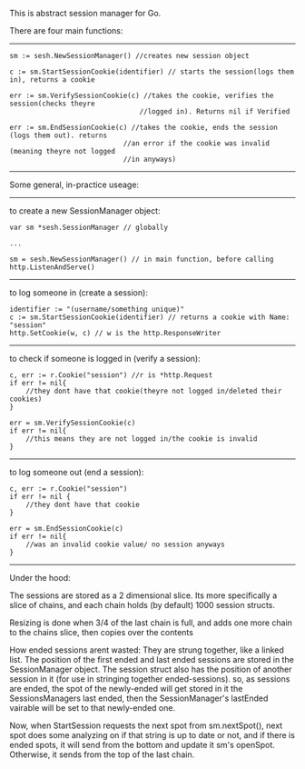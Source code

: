 This is abstract session manager for Go.


There are four main functions:

------------------------------------------------------------
	sm := sesh.NewSessionManager() //creates new session object

	c := sm.StartSessionCookie(identifier) // starts the session(logs them in), returns a cookie

	err := sm.VerifySessionCookie(c) //takes the cookie, verifies the session(checks theyre 
								 	//logged in). Returns nil if Verified

	err := sm.EndSessionCookie(c) //takes the cookie, ends the session (logs them out). returns
							  	//an error if the cookie was invalid (meaning theyre not logged
							  	//in anyways)

------------------------------------------------------------




Some general, in-practice useage:

------------------------------------------------------------
to create a new SessionManager object:
	
	var sm *sesh.SessionManager // globally
		
	...

	sm = sesh.NewSessionManager() // in main function, before calling http.ListenAndServe()

------------------------------------------------------------
to log someone in (create a session):
	
	identifier := "(username/something unique)"
	c := sm.StartSessionCookie(identifier) // returns a cookie with Name: "session"
	http.SetCookie(w, c) // w is the http.ResponseWriter

------------------------------------------------------------
to check if someone is logged in (verify a session):
	
	c, err := r.Cookie("session") //r is *http.Request
	if err != nil{
		//they dont have that cookie(theyre not logged in/deleted their cookies)	
	}

	err = sm.VerifySessionCookie(c)
	if err != nil{
		//this means they are not logged in/the cookie is invalid	
	}

------------------------------------------------------------
to log someone out (end a session):

	c, err := r.Cookie("session")
	if err != nil {
		//they dont have that cookie
	}

	err = sm.EndSessionCookie(c)
	if err != nil{
		//was an invalid cookie value/ no session anyways	
	}

-----------------------------------------------------------



Under the hood:

The sessions are stored as a 2 dimensional slice. Its more specifically a slice
of chains, and each chain holds (by default) 1000 session structs. 


Resizing is done when 3/4 of the last chain is full, and adds one more chain to the 
chains slice, then copies over the contents



How ended sessions arent wasted: They are strung together, like a linked list. 
The position of the first ended and last ended sessions are stored in the SessionManager 
object. The session struct also has the position of another session in it (for use in 
stringing together ended-sessions). so, as sessions are ended, the spot of the newly-ended 
will get stored in it the SessionsManagers last ended, then the SessionManager's lastEnded
vairable will be set to that newly-ended one. 

Now, when StartSession requests the next spot from sm.nextSpot(), next spot does some
analyzing on if that string is up to date or not, and if there is ended spots, it will
send from the bottom and update it sm's openSpot. Otherwise, it sends from the top of 
the last chain.



